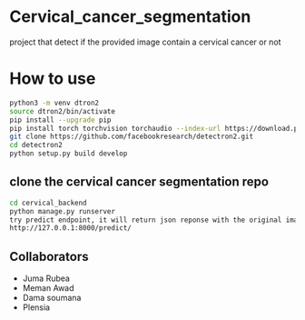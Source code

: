 # Cervical_cancer_segmentation

project that detect if the provided image contain a cervical cancer or not

# How to use

```bash
python3 -m venv dtron2
source dtron2/bin/activate
pip install --upgrade pip
pip install torch torchvision torchaudio --index-url https://download.pytorch.org/whl/cpu
git clone https://github.com/facebookresearch/detectron2.git
cd detectron2
python setup.py build develop
```

## clone the cervical cancer segmentation repo

```bash
cd cervical_backend
python manage.py runserver
try predict endpoint, it will return json reponse with the original image, predicted image, table contain data about the image, and pic chart information
http://127.0.0.1:8000/predict/

```

## Collaborators

- Juma Rubea
- Meman Awad
- Dama soumana
- Plensia
